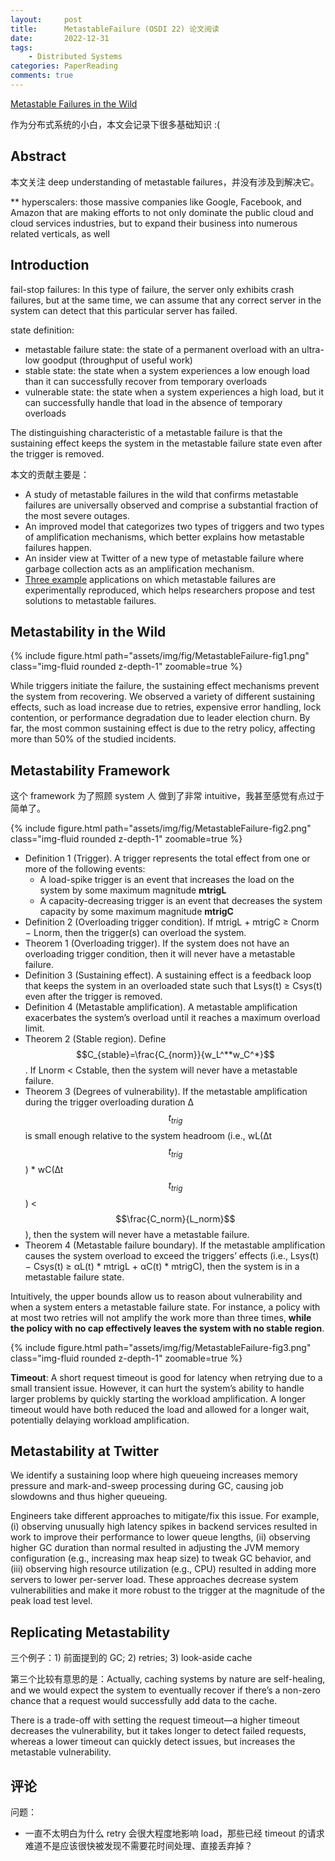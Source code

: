```yaml
---
layout:     post
title:      MetastableFailure (OSDI 22) 论文阅读
date:       2022-12-31
tags:
    - Distributed Systems
categories: PaperReading
comments: true
---
```


[Metastable Failures in the Wild](https://www.usenix.org/conference/osdi22/presentation/huang-lexiang)

作为分布式系统的小白，本文会记录下很多基础知识 :(

## Abstract

本文关注 deep understanding of metastable failures，并没有涉及到解决它。

** hyperscalers: those massive companies like Google, Facebook, and Amazon that are making efforts to not only dominate the public cloud and cloud services industries, but to expand their business into numerous related verticals, as well

## Introduction

fail-stop failures: In this type of failure, the server only exhibits crash failures, but at the same time, we can assume that any correct server in the system can detect that this particular server has failed.

state definition:

- metastable failure state: the state of a permanent overload with an ultra-low goodput (throughput of useful work)
- stable state: the state when a system experiences a low enough load than it can successfully recover from temporary overloads
- vulnerable state: the state when a system experiences a high load, but it can successfully handle that load in the absence of temporary overloads

The distinguishing characteristic of a metastable failure is that the sustaining effect keeps the system in the metastable failure state even after the trigger is removed.

本文的贡献主要是：

- A study of metastable failures in the wild that confirms metastable failures are universally observed and comprise a substantial fraction of the most severe outages.
- An improved model that categorizes two types of triggers and two types of amplification mechanisms, which better explains how metastable failures happen.
- An insider view at Twitter of a new type of metastable failure where garbage collection acts as an amplification mechanism.
- [Three example](https://github.com/lexiangh/Metastability) applications on which metastable failures are experimentally reproduced, which helps researchers propose and test solutions to metastable failures.

## Metastability in the Wild

{% include figure.html path="assets/img/fig/MetastableFailure-fig1.png" class="img-fluid rounded z-depth-1" zoomable=true %}

While triggers initiate the failure, the sustaining effect mechanisms prevent the system from recovering. We observed a variety of different sustaining effects, such as load increase due to retries, expensive error handling, lock contention, or performance degradation due to leader election churn. By far, the most common sustaining effect is due to the retry policy, affecting more than 50% of the studied incidents.

## Metastability Framework

这个 framework 为了照顾 system 人 做到了非常 intuitive，我甚至感觉有点过于简单了。

{% include figure.html path="assets/img/fig/MetastableFailure-fig2.png" class="img-fluid rounded z-depth-1" zoomable=true %}

- Definition 1 (Trigger). A trigger represents the total effect from one or more of the following events:
  - A load-spike trigger is an event that increases the load on the system by some maximum magnitude **mtrigL**
  - A capacity-decreasing trigger is an event that decreases the system capacity by some maximum magnitude **mtrigC**
- Definition 2 (Overloading trigger condition). If mtrigL + mtrigC ≥ Cnorm − Lnorm, then the trigger(s) can overload the system.
- Theorem 1 (Overloading trigger). If the system does not have an overloading trigger condition, then it will never have a metastable failure.
- Definition 3 (Sustaining effect). A sustaining effect is a feedback loop that keeps the system in an overloaded state such that Lsys(t) ≥ Csys(t) even after the trigger is removed.
- Definition 4 (Metastable amplification). A metastable amplification exacerbates the system’s overload until it reaches a maximum overload limit. 
- Theorem 2 (Stable region). Define $$C_{stable}=\frac{C_{norm}}{w_L^**w_C^*}$$. If
Lnorm < Cstable, then the system will never have a metastable failure.
- Theorem 3 (Degrees of vulnerability). If the metastable amplification during the trigger overloading duration ∆$$t_{trig}$$ is small enough relative to the system headroom (i.e., wL(∆t$$t_{trig}$$) * wC(∆t$$t_{trig}$$) < $$\frac{C_norm}{L_norm}$$ ), then the system will never have a metastable failure.
- Theorem 4 (Metastable failure boundary). If the metastable amplification causes the system overload to exceed the triggers’ effects (i.e., Lsys(t) − Csys(t) ≥ αL(t) * mtrigL + αC(t) * mtrigC), then the system is in a metastable failure state.

Intuitively, the upper bounds allow us to reason about vulnerability and when a system enters a metastable failure state. For instance, a policy with at most two retries will not amplify the work more than three times, **while the policy with no cap effectively leaves the system with no stable region**.

{% include figure.html path="assets/img/fig/MetastableFailure-fig3.png" class="img-fluid rounded z-depth-1" zoomable=true %}

**Timeout**: A short request timeout is good for latency when retrying due to a small transient issue. However, it can hurt the system’s ability to handle larger problems by quickly starting the workload amplification. A longer timeout would have both reduced the load and allowed for a longer wait, potentially delaying workload amplification.

## Metastability at Twitter

We identify a sustaining loop where high queueing increases memory pressure and mark-and-sweep processing during GC, causing job slowdowns and thus higher queueing.

Engineers take different approaches to mitigate/fix this issue. For example, (i) observing unusually high latency spikes in backend services resulted in work to improve their performance to lower queue lengths, (ii) observing higher GC duration than normal resulted in adjusting the JVM memory configuration (e.g., increasing max heap size) to tweak GC behavior, and (iii) observing high resource utilization (e.g., CPU) resulted in adding more servers to lower per-server load. These approaches decrease system vulnerabilities and make it more robust to the trigger at the magnitude of the peak load test level.

## Replicating Metastability

三个例子：1) 前面提到的 GC; 2) retries; 3) look-aside cache

第三个比较有意思的是：Actually, caching systems by nature are self-healing, and we would expect the system to eventually recover if there’s a non-zero chance that a request would successfully add data to the cache.

There is a trade-off with setting the request timeout—a higher timeout decreases the vulnerability, but it takes longer to detect failed requests, whereas a lower timeout can quickly detect issues, but increases the metastable vulnerability.

## 评论

问题：

- 一直不太明白为什么 retry 会很大程度地影响 load，那些已经 timeout 的请求难道不是应该很快被发现不需要花时间处理、直接丢弃掉？